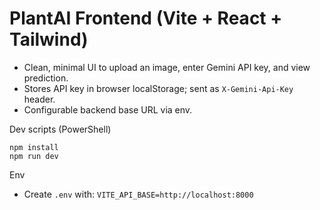 # PlantAI Frontend (Vite + React + Tailwind)

- Clean, minimal UI to upload an image, enter Gemini API key, and view prediction.
- Stores API key in browser localStorage; sent as `X-Gemini-Api-Key` header.
- Configurable backend base URL via env.

Dev scripts (PowerShell)
```
npm install
npm run dev
```

Env
- Create `.env` with: `VITE_API_BASE=http://localhost:8000`
